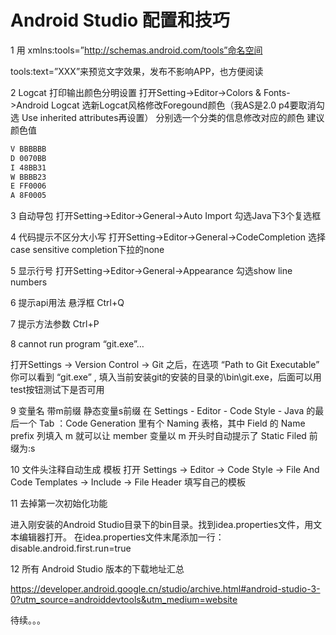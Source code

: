 # Android Studio 配置和技巧

1 用 xmlns:tools=”http://schemas.android.com/tools”命名空间

tools:text=”XXX”来预览文字效果，发布不影响APP，也方便阅读



2 Logcat 打印输出颜色分明设置 
打开Setting->Editor->Colors & Fonts->Android Logcat 
选新Logcat风格修改Foregound颜色（我AS是2.0 p4要取消勾选 Use inherited attributes再设置） 
分别选一个分类的信息修改对应的颜色 建议颜色值

```xml
V BBBBBB
D 0070BB
I 48BB31
W BBBB23
E FF0006
A 8F0005
```





3 自动导包 
打开Setting->Editor->General->Auto Import 
勾选Java下3个复选框



4 代码提示不区分大小写 
打开Setting->Editor->General->CodeCompletion 
选择case sensitive completion下拉的none



5 显示行号 
打开Setting->Editor->General->Appearance 
勾选show line numbers



6 提示api用法 悬浮框 
Ctrl+Q  



7 提示方法参数
Ctrl+P



8 cannot run program “git.exe”…

打开Settings -> Version Control -> Git 之后，在选项 “Path to Git Executable” 你可以看到 “git.exe” , 填入当前安装git的安装的目录的\bin\git.exe，后面可以用test按钮测试下是否可用



9 变量名 带m前缀 静态变量s前缀
在 Settings - Editor - Code Style - Java 的最后一个 Tab ：Code Generation 里有个 Naming 表格，其中 Field 的 Name prefix 列填入 m 就可以让 member 变量以 m 开头时自动提示了
Static Filed 前缀为:s



10 文件头注释自动生成 模板
打开  Settings -> Editor -> Code Style -> File And Code Templates -> Include -> File Header
填写自己的模板



11 去掉第一次初始化功能

进入刚安装的Android Studio目录下的bin目录。找到idea.properties文件，用文本编辑器打开。 在idea.properties文件末尾添加一行： disable.android.first.run=true



12 所有 Android Studio 版本的下载地址汇总

https://developer.android.google.cn/studio/archive.html#android-studio-3-0?utm_source=androiddevtools&utm_medium=website



待续。。。